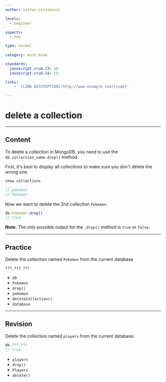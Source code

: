```yaml
---
author: stefan.stojanovic

levels:
  - beginner

aspects:
  - new

type: normal
    
category: must-know

standards: 
  javascript.crud.13: 10
  javascript.crud.14: 10

links:
    - '[LINK DESCRIPTION](http://www.example.com){code}'

---
```

# delete a collection
---
## Content

To delete a collection in MongoDB, you need to use the `db.collection_name.drop()` method.

First, it's best to display all collections to make sure you don't delete the wrong one.
```javascript
show collections

// pokemon
// Pokemon
```

Now we want to delete the 2nd collection `Pokemon`.
```javascript
db.Pokemon.drop()
// true
```

**Note:** The only possible output for the `.drop()` method is `true` or `false`.

---
## Practice

Delete the collection named `Pokemon` from the current database
```
???.???.???
```

* `db`
* `Pokemon`
* `drop()`
* `pokemon`
* `deleteCollection()`
* `database`

---
## Revision

Delete the collection named `players` from the current database.

```javascript
db.???.???
// true
```

* `players`
* `drop()`
* `Players`
* `delete()`